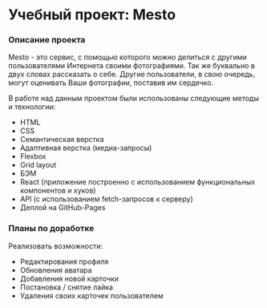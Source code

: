 # Учебный проект: Mesto

### Описание проекта
Mesto - это сервис, с помощью которого можно делиться с другими пользователями Интернета своими фотографиями. Так же буквально в двух словах рассказать о себе. Другие пользователи, в свою очередь, могут оценивать Ваши фотографии, поставив им сердечко.


В работе над данным проектом были использованы следующие методы и технологии:
* HTML
* CSS
* Семантическая верстка
* Адаптивная верстка (медиа-запросы)
* Flexbox
* Grid layout
* БЭМ
* React (приложение построенно с использованием функциональных компонентов и хуков)
* API (с использованием fetch-запросов к серверу)
* Деплой на GitHub-Pages

### Планы по доработке
Реализовать возможности:

* Редактирования профиля
* Обновления аватара
* Добавления новой карточки
* Постановка / снятие лайка
* Удаления своих карточек пользователем